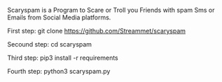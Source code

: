 Scaryspam is a Program to Scare or Troll you Friends with spam Sms or Emails from Social Media platforms.


First step:
git clone https://github.com/Streammet/scaryspam

Secound step:
cd scaryspam


Third step:
pip3 install -r requirements

Fourth step:
python3 scaryspam.py
